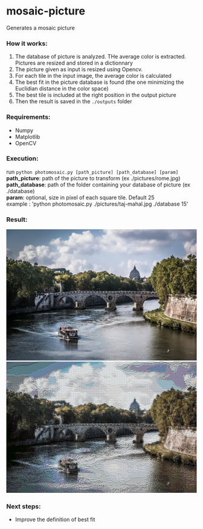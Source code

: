 # mosaic-picture
Generates a mosaic picture

### How it works:
1) The database of picture is analyzed. THe average color is extracted. Pictures are resized and stored in a dictionnary
2) The picture given as input is resized using Opencv.
3) For each tile in the input image, the average color is calculated
4) The best fit in the picture database is found (the one minimizing the Euclidian distance in the color space)
5) The best tile is included at the right position in the output picture
6) Then the result is saved in the `./outputs` folder

### Requirements:
- Numpy
- Matplotlib
- OpenCV

### Execution:
run `python photomosaic.py [path_picture] [path_database] [param]`  
**path_picture**: path of the picture to transform  (ex ./pictures/rome.jpg)  
**path_database**: path of the folder containing your database of picture (ex ./database)  
**param**: optional, size in pixel of each square tile. Default 25  
example : 'python photomosaic.py ./pictures/taj-mahal.jpg ./database 15'

### Result:

![alt text](https://github.com/Haha89/mosaic-picture/blob/master/pictures/rome.jpg "Input Picture")
![alt text](https://github.com/Haha89/mosaic-picture/blob/master/outputs/rome-mosaic.png "Mosaic generated")

### Next steps:
- Improve the definition of best fit

